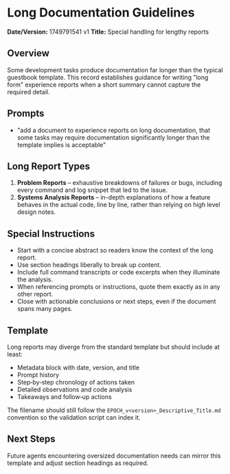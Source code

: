 # Long Documentation Guidelines

**Date/Version:** 1749791541 v1
**Title:** Special handling for lengthy reports

## Overview
Some development tasks produce documentation far longer than the typical guestbook template. This record establishes guidance for writing "long form" experience reports when a short summary cannot capture the required detail.

## Prompts
- "add a document to experience reports on long documentation, that some tasks may require documentation significantly longer than the template implies is acceptable"

## Long Report Types
1. **Problem Reports** – exhaustive breakdowns of failures or bugs, including every command and log snippet that led to the issue.
2. **Systems Analysis Reports** – in-depth explanations of how a feature behaves in the actual code, line by line, rather than relying on high level design notes.

## Special Instructions
- Start with a concise abstract so readers know the context of the long report.
- Use section headings liberally to break up content.
- Include full command transcripts or code excerpts when they illuminate the analysis.
- When referencing prompts or instructions, quote them exactly as in any other report.
- Close with actionable conclusions or next steps, even if the document spans many pages.

## Template
Long reports may diverge from the standard template but should include at least:
- Metadata block with date, version, and title
- Prompt history
- Step‑by‑step chronology of actions taken
- Detailed observations and code analysis
- Takeaways and follow‑up actions

The filename should still follow the `EPOCH_v<version>_Descriptive_Title.md` convention so the validation script can index it.

## Next Steps
Future agents encountering oversized documentation needs can mirror this template and adjust section headings as required.
